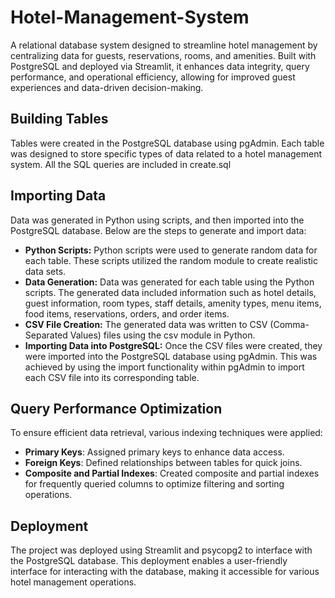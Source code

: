 # Hotel-Management-System
A relational database system designed to streamline hotel management by centralizing data for guests, reservations, rooms, and amenities. Built with PostgreSQL and deployed via Streamlit, it enhances data integrity, query performance, and operational efficiency, allowing for improved guest experiences and data-driven decision-making.

## Building Tables
Tables were created in the PostgreSQL database using pgAdmin. Each table was designed to store specific types of data related to a hotel management system. All the SQL queries are included in create.sql

## Importing Data
Data was generated in Python using scripts, and then imported into the PostgreSQL database. Below are the steps to generate and import data:
- **Python Scripts:** Python scripts were used to generate random data for each table. These scripts utilized the random module to create realistic data sets.
- **Data Generation:** Data was generated for each table using the Python scripts. The generated data included information such as hotel details, guest information, room types, staff details, amenity types, menu items, food items, reservations, orders, and order items.
- **CSV File Creation:** The generated data was written to CSV (Comma-Separated Values) files using the csv module in Python.
- **Importing Data into PostgreSQL:** Once the CSV files were created, they were imported into the PostgreSQL database using pgAdmin. This was achieved by using the import functionality within pgAdmin to import each CSV file into its corresponding table.

## Query Performance Optimization
To ensure efficient data retrieval, various indexing techniques were applied:

- **Primary Keys**: Assigned primary keys to enhance data access.
- **Foreign Keys**: Defined relationships between tables for quick joins.
- **Composite and Partial Indexes**: Created composite and partial indexes for frequently queried columns to optimize filtering and sorting operations.

## Deployment
The project was deployed using Streamlit and psycopg2 to interface with the PostgreSQL database. This deployment enables a user-friendly interface for interacting with the database, making it accessible for various hotel management operations.


